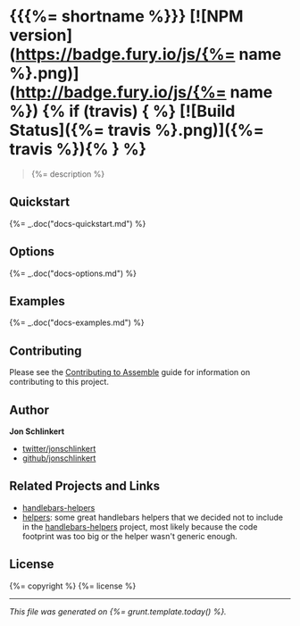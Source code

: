 # {{{%= shortname %}}} [![NPM version](https://badge.fury.io/js/{%= name %}.png)](http://badge.fury.io/js/{%= name %}) {% if (travis) { %} [![Build Status]({%= travis %}.png)]({%= travis %}){% } %}

> {%= description %}

## Quickstart
{%= _.doc("docs-quickstart.md") %}

## Options
{%= _.doc("docs-options.md") %}

## Examples
{%= _.doc("docs-examples.md") %}

## Contributing
Please see the [Contributing to Assemble](http://assemble.io/contributing) guide for information on contributing to this project.

## Author

**Jon Schlinkert**

+ [twitter/jonschlinkert](http://twitter.com/jonschlinkert)
+ [github/jonschlinkert](http://github.com/jonschlinkert)

## Related Projects and Links

+ [handlebars-helpers](https://github.com/assemble/handlebars-helpers)
+ [helpers](https://github.com/helpers): some great handlebars helpers that we decided not to include in the [handlebars-helpers](https://github.com/assemble/handlebars-helpers) project, most likely because the code footprint was too big or the helper wasn't generic enough.

## License
{%= copyright %}
{%= license %}

***

_This file was generated on {%= grunt.template.today() %}._
